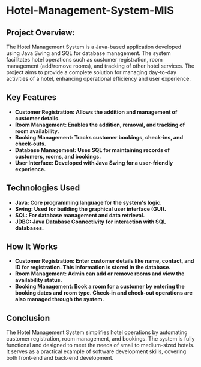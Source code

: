 # Hotel-Management-System-MIS
## Project Overview:

The Hotel Management System is a Java-based application developed using Java Swing and SQL for database management. The system facilitates hotel operations such as customer registration, room management (add/remove rooms), and tracking of other hotel services. The project aims to provide a complete solution for managing day-to-day activities of a hotel, enhancing operational efficiency and user experience.

## Key Features
- **Customer Registration: Allows the addition and management of customer details.**
- **Room Management: Enables the addition, removal, and tracking of room availability.**
- **Booking Management: Tracks customer bookings, check-ins, and check-outs.**
- **Database Management: Uses SQL for maintaining records of customers, rooms, and bookings.**
- **User Interface: Developed with Java Swing for a user-friendly experience.**
  
## Technologies Used
- **Java: Core programming language for the system's logic.**
- **Swing: Used for building the graphical user interface (GUI).**
- **SQL: For database management and data retrieval.**
- **JDBC: Java Database Connectivity for interaction with SQL databases.**
  
## How It Works
- **Customer Registration: Enter customer details like name, contact, and ID for registration. This information is stored in the database.**
- **Room Management: Admin can add or remove rooms and view the availability status.**
- **Booking Management: Book a room for a customer by entering the booking dates and room type. Check-in and check-out operations are also managed through the system.**

## Conclusion
The Hotel Management System simplifies hotel operations by automating customer registration, room management, and bookings. The system is fully functional and designed to meet the needs of small to medium-sized hotels. It serves as a practical example of software development skills, covering both front-end and back-end development.

